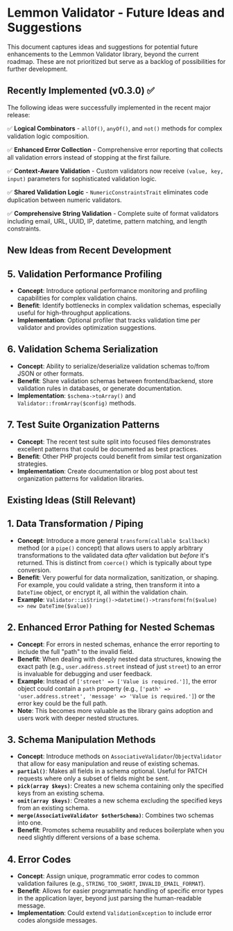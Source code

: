 # Lemmon Validator - Future Ideas and Suggestions

This document captures ideas and suggestions for potential future enhancements to the Lemmon Validator library, beyond the current roadmap. These are not prioritized but serve as a backlog of possibilities for further development.

## Recently Implemented (v0.3.0) ✅

The following ideas were successfully implemented in the recent major release:

✅ **Logical Combinators** - `allOf()`, `anyOf()`, and `not()` methods for complex validation logic composition.

✅ **Enhanced Error Collection** - Comprehensive error reporting that collects all validation errors instead of stopping at the first failure.

✅ **Context-Aware Validation** - Custom validators now receive `(value, key, input)` parameters for sophisticated validation logic.

✅ **Shared Validation Logic** - `NumericConstraintsTrait` eliminates code duplication between numeric validators.

✅ **Comprehensive String Validation** - Complete suite of format validators including email, URL, UUID, IP, datetime, pattern matching, and length constraints.

## New Ideas from Recent Development

## 5. Validation Performance Profiling

*   **Concept**: Introduce optional performance monitoring and profiling capabilities for complex validation chains.
*   **Benefit**: Identify bottlenecks in complex validation schemas, especially useful for high-throughput applications.
*   **Implementation**: Optional profiler that tracks validation time per validator and provides optimization suggestions.

## 6. Validation Schema Serialization

*   **Concept**: Ability to serialize/deserialize validation schemas to/from JSON or other formats.
*   **Benefit**: Share validation schemas between frontend/backend, store validation rules in databases, or generate documentation.
*   **Implementation**: `$schema->toArray()` and `Validator::fromArray($config)` methods.

## 7. Test Suite Organization Patterns

*   **Concept**: The recent test suite split into focused files demonstrates excellent patterns that could be documented as best practices.
*   **Benefit**: Other PHP projects could benefit from similar test organization strategies.
*   **Implementation**: Create documentation or blog post about test organization patterns for validation libraries.

## Existing Ideas (Still Relevant)

## 1. Data Transformation / Piping

*   **Concept**: Introduce a more general `transform(callable $callback)` method (or a `pipe()` concept) that allows users to apply arbitrary transformations to the validated data *after* validation but *before* it's returned. This is distinct from `coerce()` which is typically about type conversion.
*   **Benefit**: Very powerful for data normalization, sanitization, or shaping. For example, you could validate a string, then transform it into a `DateTime` object, or encrypt it, all within the validation chain.
*   **Example**: `Validator::isString()->datetime()->transform(fn($value) => new DateTime($value))`

## 2. Enhanced Error Pathing for Nested Schemas

*   **Concept**: For errors in nested schemas, enhance the error reporting to include the full "path" to the invalid field.
*   **Benefit**: When dealing with deeply nested data structures, knowing the exact path (e.g., `user.address.street` instead of just `street`) to an error is invaluable for debugging and user feedback.
*   **Example**: Instead of `['street' => ['Value is required.']]`, the error object could contain a `path` property (e.g., `['path' => 'user.address.street', 'message' => 'Value is required.']`) or the error key could be the full path.
*   **Note**: This becomes more valuable as the library gains adoption and users work with deeper nested structures.

## 3. Schema Manipulation Methods

*   **Concept**: Introduce methods on `AssociativeValidator`/`ObjectValidator` that allow for easy manipulation and reuse of existing schemas.
*   **`partial()`**: Makes all fields in a schema optional. Useful for PATCH requests where only a subset of fields might be sent.
*   **`pick(array $keys)`**: Creates a new schema containing only the specified keys from an existing schema.
*   **`omit(array $keys)`**: Creates a new schema excluding the specified keys from an existing schema.
*   **`merge(AssociativeValidator $otherSchema)`**: Combines two schemas into one.
*   **Benefit**: Promotes schema reusability and reduces boilerplate when you need slightly different versions of a base schema.

## 4. Error Codes

*   **Concept**: Assign unique, programmatic error codes to common validation failures (e.g., `STRING_TOO_SHORT`, `INVALID_EMAIL_FORMAT`).
*   **Benefit**: Allows for easier programmatic handling of specific error types in the application layer, beyond just parsing the human-readable message.
*   **Implementation**: Could extend `ValidationException` to include error codes alongside messages.
